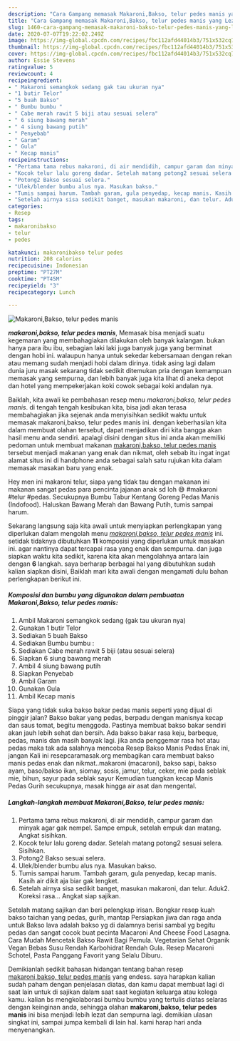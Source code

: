 ```yaml
---
description: "Cara Gampang memasak Makaroni,Bakso, telur pedes manis yang Lezat"
title: "Cara Gampang memasak Makaroni,Bakso, telur pedes manis yang Lezat"
slug: 1460-cara-gampang-memasak-makaroni-bakso-telur-pedes-manis-yang-lezat
date: 2020-07-07T19:22:02.249Z
image: https://img-global.cpcdn.com/recipes/fbc112afd44014b3/751x532cq70/makaronibakso-telur-pedes-manis-foto-resep-utama.jpg
thumbnail: https://img-global.cpcdn.com/recipes/fbc112afd44014b3/751x532cq70/makaronibakso-telur-pedes-manis-foto-resep-utama.jpg
cover: https://img-global.cpcdn.com/recipes/fbc112afd44014b3/751x532cq70/makaronibakso-telur-pedes-manis-foto-resep-utama.jpg
author: Essie Stevens
ratingvalue: 5
reviewcount: 4
recipeingredient:
- " Makaroni semangkok sedang gak tau ukuran nya"
- "1 butir Telor"
- "5 buah Bakso"
- " Bumbu bumbu "
- " Cabe merah rawit 5 biji atau sesuai selera"
- " 6 siung bawang merah"
- " 4 siung bawang putih"
- " Penyebab"
- " Garam"
- " Gula"
- " Kecap manis"
recipeinstructions:
- "Pertama tama rebus makaroni, di air mendidih, campur garam dan minyak agar gak nempel. Sampe empuk, setelah empuk dan matang. Angkat sisihkan."
- "Kocok telur lalu goreng dadar. Setelah matang potong2 sesuai selera. Sisihkan."
- "Potong2 Bakso sesuai selera."
- "Ulek/blender bumbu alus nya. Masukan bakso."
- "Tumis sampai harum. Tambah garam, gula penyedap, kecap manis. Kasih air dikit aja biar gak lengket."
- "Setelah airnya sisa sedikit banget, masukan makaroni, dan telur. Aduk2. Koreksi rasa... Angkat siap sajikan."
categories:
- Resep
tags:
- makaronibakso
- telur
- pedes

katakunci: makaronibakso telur pedes 
nutrition: 208 calories
recipecuisine: Indonesian
preptime: "PT27M"
cooktime: "PT45M"
recipeyield: "3"
recipecategory: Lunch

---
```



![Makaroni,Bakso, telur pedes manis](https://img-global.cpcdn.com/recipes/fbc112afd44014b3/751x532cq70/makaronibakso-telur-pedes-manis-foto-resep-utama.jpg)

<b><i>makaroni,bakso, telur pedes manis</i></b>, Memasak bisa menjadi suatu kegemaran yang membahagiakan dilakukan oleh banyak kalangan. bukan hanya para ibu ibu, sebagian laki laki juga banyak juga yang berminat dengan hobi ini. walaupun hanya untuk sekedar kebersamaan dengan rekan atau memang sudah menjadi hobi dalam dirinya. tidak asing lagi dalam dunia juru masak sekarang tidak sedikit ditemukan pria dengan kemampuan memasak yang sempurna, dan lebih banyak juga kita lihat di aneka depot dan hotel yang mempekerjakan koki cowok sebagai koki andalan nya.

Baiklah, kita awali ke pembahasan resep menu <i>makaroni,bakso, telur pedes manis</i>. di tengah tengah kesibukan kita, bisa jadi akan terasa membahagiakan jika sejenak anda menyisihkan sedikit waktu untuk memasak makaroni,bakso, telur pedes manis ini. dengan keberhasilan kita dalam membuat olahan tersebut, dapat menjadikan diri kita bangga akan hasil menu anda sendiri. apalagi disini dengan situs ini anda akan memiliki pedoman untuk membuat makanan <u>makaroni,bakso, telur pedes manis</u> tersebut menjadi makanan yang enak dan nikmat, oleh sebab itu ingat ingat alamat situs ini di handphone anda sebagai salah satu rujukan kita dalam memasak masakan baru yang enak.

Hey men ini makaroni telur, siapa yang tidak tau dengan makanan ini makanan sangat pedas para pencinta jajanan anak sd loh 😅 #makaroni #telur #pedas. Secukupnya Bumbu Tabur Kentang Goreng Pedas Manis (Indofood). Haluskan Bawang Merah dan Bawang Putih, tumis sampai harum.


Sekarang langsung saja kita awali untuk menyiapkan perlengkapan yang diperlukan dalam mengolah menu <u><i>makaroni,bakso, telur pedes manis</i></u> ini. setidak tidaknya dibutuhkan <b>11</b> komposisi yang diperlukan untuk masakan ini. agar nantinya dapat tercapai rasa yang enak dan sempurna. dan juga siapkan waktu kita sedikit, karena kita akan mengolahnya antara lain dengan <b>6</b> langkah. saya berharap berbagai hal yang dibutuhkan sudah kalian siapkan disini, Baiklah mari kita awali dengan mengamati dulu bahan perlengkapan berikut ini.

<!--inarticleads1-->

##### Komposisi dan bumbu yang digunakan dalam pembuatan Makaroni,Bakso, telur pedes manis:

1. Ambil  Makaroni semangkok sedang (gak tau ukuran nya)
1. Gunakan 1 butir Telor
1. Sediakan 5 buah Bakso
1. Sediakan  Bumbu bumbu :
1. Sediakan  Cabe merah rawit 5 biji (atau sesuai selera)
1. Siapkan  6 siung bawang merah
1. Ambil  4 siung bawang putih
1. Siapkan  Penyebab
1. Ambil  Garam
1. Gunakan  Gula
1. Ambil  Kecap manis


Siapa yang tidak suka bakso bakar pedas manis seperti yang dijual di pinggir jalan? Bakso bakar yang pedas, berpadu dengan manisnya kecap dan saus tomat, begitu menggoda. Pastinya membuat bakso bakar sendiri akan jauh lebih sehat dan bersih. Ada bakso bakar rasa keju, barbeque, pedas, manis dan masih banyak lagi. jika anda penggemar rasa hot atau pedas maka tak ada salahnya mencoba Resep Bakso Manis Pedas Enak ini, jangan Kali ini resepcaramasak.org membagikan cara membuat bakso manis pedas enak dan nikmat..makaroni (macaroni), bakso sapi, bakso ayam, baso/bakso ikan, siomay, sosis, jamur, telur, ceker, mie pada seblak mie, bihun, sayur pada seblak sayur Kemudian tuangkan kecap Manis Pedas Gurih secukupnya, masak hingga air asat dan mengental. 

<!--inarticleads2-->

##### Langkah-langkah membuat Makaroni,Bakso, telur pedes manis:

1. Pertama tama rebus makaroni, di air mendidih, campur garam dan minyak agar gak nempel. Sampe empuk, setelah empuk dan matang. Angkat sisihkan.
1. Kocok telur lalu goreng dadar. Setelah matang potong2 sesuai selera. Sisihkan.
1. Potong2 Bakso sesuai selera.
1. Ulek/blender bumbu alus nya. Masukan bakso.
1. Tumis sampai harum. Tambah garam, gula penyedap, kecap manis. Kasih air dikit aja biar gak lengket.
1. Setelah airnya sisa sedikit banget, masukan makaroni, dan telur. Aduk2. Koreksi rasa... Angkat siap sajikan.


Setelah matang sajikan dan beri pelengkap irisan. Bongkar resep kuah bakso taichan yang pedas, gurih, mantap Persiapkan jiwa dan raga anda untuk Bakso lava adalah bakso yg di dalamnya berisi sambal yg begitu pedas dan sangat cocok buat pecinta Macaroni And Cheese Food Lasagna. Cara Mudah Mencetak Bakso Rawit Bagi Pemula. Vegetarian Sehat Organik Vegan Bebas Susu Rendah Karbohidrat Rendah Gula. Resep Macaroni Schotel, Pasta Panggang Favorit yang Selalu Diburu. 

Demikianlah sedikit bahasan hidangan tentang bahan resep <u>makaroni,bakso, telur pedes manis</u> yang endess. saya harapkan kalian sudah paham dengan penjelasan diatas, dan kamu dapat membuat lagi di saat lain untuk di sajikan dalam saat saat kegiatan keluarga atau kolega kamu. kalian bs mengkolaborasi bumbu bumbu yang tertulis diatas selaras dengan keinginan anda, sehingga olahan <b>makaroni,bakso, telur pedes manis</b> ini bisa menjadi lebih lezat dan sempurna lagi. demikian ulasan singkat ini, sampai jumpa kembali di lain hal. kami harap hari anda menyenangkan.
